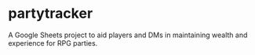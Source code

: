 # partytracker
A Google Sheets project to aid players and DMs in maintaining wealth and experience for RPG parties.
